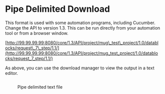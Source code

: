 # Pipe Delimited Download

This format is used with some automation programs, including Cucumber.  Change the API to version 1.3.  This can be run directly from your automation tool or from a browser window.

&#x20;[http://99.99.99.99:8080/core/1.3/API/project/mug\_test\_project/1.0/datablocks/request\_7\_step/1.1/](http://99.99.99.99:8080/core/1.3/API/project/mug_test_project/1.0/datablocks/request_7_step/1.1/)

&#x20;As above, you can use the download manager to view the output in a text editor.

&#x20;

<figure><img src="../../../../../../.gitbook/assets/image (22).png" alt=""><figcaption><p>Pipe delimited text file</p></figcaption></figure>

